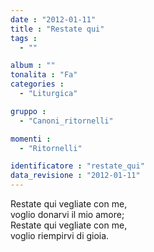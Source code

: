 ```yaml
---
date : "2012-01-11"
title : "Restate qui"
tags : 
  - ""

album : ""
tonalita : "Fa"
categories : 
  - "Liturgica"

gruppo : 
  - "Canoni_ritornelli"

momenti : 
  - "Ritornelli"

identificatore : "restate_qui"
data_revisione : "2012-01-11"
---
```

  
  
Restate qui vegliate con me,  
voglio donarvi il mio amore;  
Restate qui vegliate con me,  
voglio riempirvi di gioia.  
  
  
